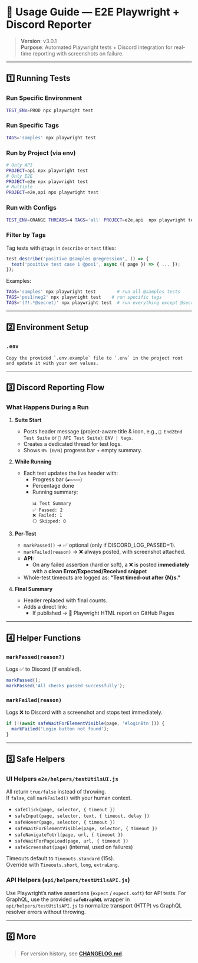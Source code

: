 # 📘 Usage Guide — E2E Playwright + Discord Reporter

> **Version**: v3.0.1  
> **Purpose**: Automated Playwright tests + Discord integration for real-time reporting with screenshots on failure.

---

## 1️⃣ Running Tests

### Run Specific Environment

```bash
TEST_ENV=PROD npx playwright test
```

### Run Specific Tags

```bash
TAGS='samples' npx playwright test
```

### Run by Project (via env)

```bash
# Only API
PROJECT=api npx playwright test
# Only E2E
PROJECT=e2e npx playwright test
# Multiple
PROJECT=e2e,api npx playwright test
```

### Run with Configs

```bash
TEST_ENV=ORANGE THREADS=4 TAGS='all' PROJECT=e2e,api  npx playwright test
```

### Filter by Tags

Tag tests with `@tags` in `describe` or `test` titles:

```js
test.describe('positive @samples @regression', () => {
  test('positive test case 1 @pos1', async ({ page }) => { ... });
});
```

Examples:

```bash
TAGS='samples' npx playwright test        # run all @samples tests
TAGS='pos1|neg2' npx playwright test    # run specific tags
TAGS='(?!.*@secret)' npx playwright test  # run everything except @secret
```

---

## 2️⃣ Environment Setup

### `.env`

```env
Copy the provided `.env.example` file to `.env` in the project root and update it with your own values.
```

---

## 3️⃣ Discord Reporting Flow

### What Happens During a Run

1. **Suite Start**
   - Posts header message (project-aware title & icon, e.g., `🧭 End2End Test Suite` or `🔌 API Test Suite`): `ENV | tags`.
   - Creates a dedicated thread for test logs.
   - Shows `0% [0/N]` progress bar + empty summary.

2. **While Running**
   - Each test updates the live header with:
     - Progress bar (`▰▱▱▱▱`)
     - Percentage done
     - Running summary:
       ```
       📊 Test Summary
       ✅ Passed: 2
       ❌ Failed: 1
       ⚪ Skipped: 0
       ```

3. **Per-Test**
   - `markPassed()` → ✅ optional (only if DISCORD_LOG_PASSED=1).
   - `markFailed(reason)` → ❌ always posted, with screenshot attached.
   - **API**:
     - On any failed assertion (hard or soft), a ❌ is posted **immediately** with a **clean Error/Expected/Received snippet**
   - Whole-test timeouts are logged as: **“Test timed-out after {N}s.”**

4. **Final Summary**
   - Header replaced with final counts.
   - Adds a direct link:
     - If published → 🔗 Playwright HTML report on GitHub Pages

---

## 4️⃣ Helper Functions

### `markPassed(reason?)`

Logs ✅ to Discord (if enabled).

```js
markPassed();
markPassed('All checks passed successfully');
```

### `markFailed(reason)`

Logs ❌ to Discord with a screenshot and stops test immediately.

```js
if (!(await safeWaitForElementVisible(page, '#loginBtn'))) {
  markFailed('Login button not found');
}
```

---

## 5️⃣ Safe Helpers

### UI Helpers `e2e/helpers/testUtilsUI.js`

All return `true/false` instead of throwing.  
If `false`, call `markFailed()` with your human context.

- `safeClick(page, selector, { timeout })`
- `safeInput(page, selector, text, { timeout, delay })`
- `safeHover(page, selector, { timeout })`
- `safeWaitForElementVisible(page, selector, { timeout })`
- `safeNavigateToUrl(page, url, { timeout })`
- `safeWaitForPageLoad(page, url, { timeout })`
- `safeScreenshot(page)` (internal, used on failures)

Timeouts default to `Timeouts.standard` (15s).  
Override with `Timeouts.short`, `long`, `extraLong`.

### API Helpers (`api/helpers/testUtilsAPI.js`)

Use Playwright’s native assertions (`expect` / `expect.soft`) for API tests.
For GraphQL, use the provided **`safeGraphQL`** wrapper in `api/helpers/testUtilsAPI.js`
to normalize transport (HTTP) vs GraphQL resolver errors without throwing.

---

## 6️⃣ More

> For version history, see **[CHANGELOG.md](./CHANGELOG.md)**.
